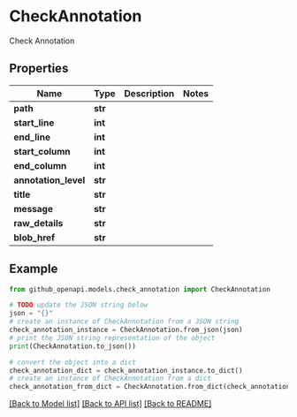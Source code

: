 # CheckAnnotation

Check Annotation

## Properties

Name | Type | Description | Notes
------------ | ------------- | ------------- | -------------
**path** | **str** |  | 
**start_line** | **int** |  | 
**end_line** | **int** |  | 
**start_column** | **int** |  | 
**end_column** | **int** |  | 
**annotation_level** | **str** |  | 
**title** | **str** |  | 
**message** | **str** |  | 
**raw_details** | **str** |  | 
**blob_href** | **str** |  | 

## Example

```python
from github_openapi.models.check_annotation import CheckAnnotation

# TODO update the JSON string below
json = "{}"
# create an instance of CheckAnnotation from a JSON string
check_annotation_instance = CheckAnnotation.from_json(json)
# print the JSON string representation of the object
print(CheckAnnotation.to_json())

# convert the object into a dict
check_annotation_dict = check_annotation_instance.to_dict()
# create an instance of CheckAnnotation from a dict
check_annotation_from_dict = CheckAnnotation.from_dict(check_annotation_dict)
```
[[Back to Model list]](../README.md#documentation-for-models) [[Back to API list]](../README.md#documentation-for-api-endpoints) [[Back to README]](../README.md)


